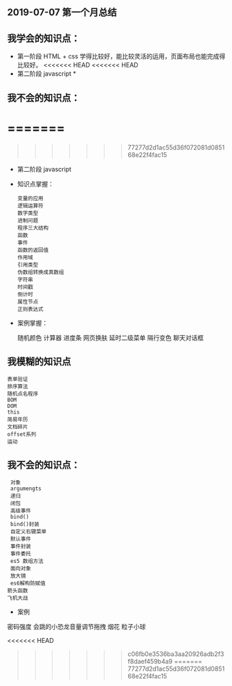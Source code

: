 ##        2019-07-07              第一个月总结



##  我学会的知识点：

*  第一阶段 HTML + css 学得比较好，能比较灵活的运用，页面布局也能完成得比较好。
<<<<<<< HEAD
<<<<<<< HEAD
*  第二阶段 javascript
        * 

  
##  我不会的知识点：     
=======
=======
>>>>>>> 77277d2d1ac55d36f072081d085168e22f4fac15
*  第二阶段 javascript  

*    知识点掌握：

         变量的应用
         逻辑运算符
         数字类型
         进制问题
         程序三大结构
         函数
         事件
         函数的返回值
         作用域
         引用类型
         伪数组转换成真数组
         字符串
         时间戳
         倒计时
         属性节点
         正则表达式
        





* 案例掌握：

     随机颜色
     计算器
     进度条
     网页换肤
     延时二级菜单
     隔行变色
     聊天对话框


##  我模糊的知识点
    表单验证
    排序算法 
    随机点名程序
    BOM
    DOM
    this
    简易年历
    文档碎片
    offset系列
    运动





  
##  我不会的知识点：  

     对象
     argumengts
     递归
     闭包
     高级事件
     bind()
     bind()封装
     自定义右键菜单
     默认事件
     事件封装
     事件委托
     es5 数组方法
     面向对象
     放大镜
     es6解构防赋值
    箭头函数
    飞机大战

    


*  案例

 密码强度
 会跳的小恐龙音量调节拖拽
 烟花
 粒子小球



<<<<<<< HEAD
>>>>>>> c06fb0e3536ba3aa20926adb2f3f8daef459b4a9
=======
>>>>>>> 77277d2d1ac55d36f072081d085168e22f4fac15
